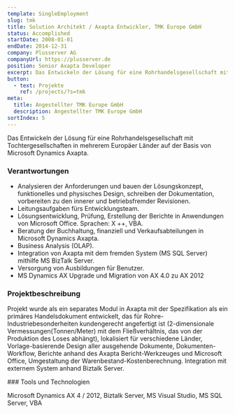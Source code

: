 ```yaml
---
template: SingleEmployment
slug: tmk
title: Solution Architekt / Axapta Entwickler, TMK Europe GmbH
status: Accomplished
startDate: 2008-01-01
endDate: 2014-12-31
company: Plusserver AG
companyUrl: https://plusserver.de
position: Senior Axapta Developer
excerpt: Das Entwickeln der Lösung für eine Rohrhandelsgesellschaft mit Tochtergesellschaften in mehrerem Europäer Länder auf der Basis von Microsoft Dynamics Axapta.
button:
  - text: Projekte
    ref: /projects/?s=tmk
meta:
  title: Angestellter TMK Europe GmbH
  description: Angestellter TMK Europe GmbH
sortIndex: 5
---
```


Das Entwickeln der Lösung für eine Rohrhandelsgesellschaft mit Tochtergesellschaften in mehrerem Europäer Länder auf der Basis von Microsoft Dynamics Axapta.

### Verantwortungen

* Analysieren der Anforderungen und bauen der Lösungskonzept, funktionelles und physisches Design, schreiben der Dokumentation, vorbereiten zu den innerer und betriebsfremder Revisionen.
* Leitungsaufgaben fürs Entwicklungsteam.
* Lösungsentwicklung, Prüfung, Erstellung der Berichte in Anwendungen von Microsoft Office. Sprachen: X ++, VBA.
* Beratung der Buchhaltung, finanziell und Verkaufsabteilungen in Microsoft Dynamics Axapta.
* Business Analysis (OLAP).
* Integration von Axapta mit dem fremden System (MS SQL Server) mithilfe MS BizTalk Server.
* Versorgung von Ausbildungen für Benutzer.
* MS Dynamics AX Upgrade und Migration von AX 4.0 zu AX 2012

### Projektbeschreibung

Projekt wurde als ein separates Modul in Axapta mit der Spezifikation als ein primäres Handelsdokument entwickelt, das für Rohre-Industriebesonderheiten kundengerecht angefertigt ist (2-dimensionale Vermessungen(Tonnen/Meter) mit dem Fließverhältnis, das von der Produktion des Loses abhängt), lokalisiert für verschiedene Länder, Vorlage-basierende Design aller ausgehende Dokumente, Dokumenten-Workflow, Berichte anhand des Axapta Bericht-Werkzeuges und Microsoft Office, Umgestaltung der Warenbestand-Kostenberechnung. Integration mit externem System anhand Biztalk Server.

​### Tools und Technologien

Microsoft Dynamics AX 4 / 2012, Biztalk Server, MS Visual Studio, MS SQL Server, VBA